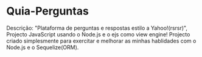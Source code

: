 # Quia-Perguntas
Descrição: "Plataforma de perguntas e respostas estilo a Yahoo!(rsrsr)",
Projecto JavaScript usando o Node.js e o ejs como view engine!
Projecto criado simplesmente para exercitar e melhorar as minhas hablidades com o Node.js e o Sequelize(ORM).  

